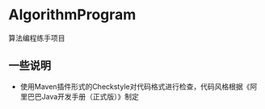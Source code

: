 # AlgorithmProgram
算法编程练手项目

## 一些说明
- 使用Maven插件形式的Checkstyle对代码格式进行检查，代码风格根据《阿里巴巴Java开发手册（正式版）》制定

